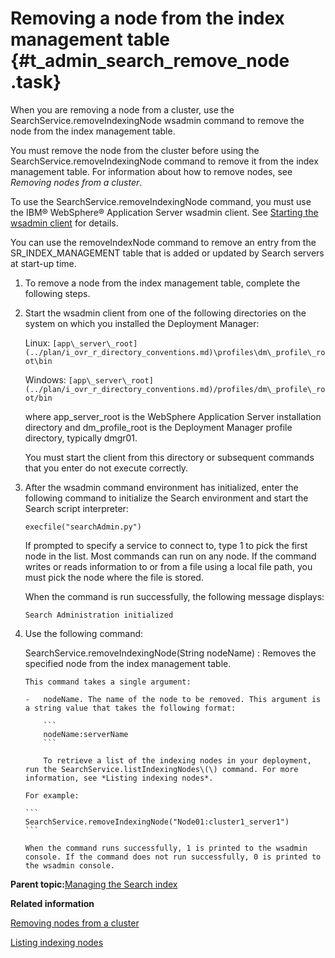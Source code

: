 # Removing a node from the index management table {#t_admin_search_remove_node .task}

When you are removing a node from a cluster, use the SearchService.removeIndexingNode wsadmin command to remove the node from the index management table.

You must remove the node from the cluster before using the SearchService.removeIndexingNode command to remove it from the index management table. For information about how to remove nodes, see *Removing nodes from a cluster*.

To use the SearchService.removeIndexingNode command, you must use the IBM® WebSphere® Application Server wsadmin client. See [Starting the wsadmin client](t_admin_wsadmin_starting.md) for details.

You can use the removeIndexNode command to remove an entry from the SR\_INDEX\_MANAGEMENT table that is added or updated by Search servers at start-up time.

1.  To remove a node from the index management table, complete the following steps.
2.  Start the wsadmin client from one of the following directories on the system on which you installed the Deployment Manager:

    Linux: `[app\_server\_root](../plan/i_ovr_r_directory_conventions.md)\profiles\dm\_profile\_root\bin`

    Windows: `[app\_server\_root](../plan/i_ovr_r_directory_conventions.md)/profiles/dm\_profile\_root/bin`

    where app\_server\_root is the WebSphere Application Server installation directory and dm\_profile\_root is the Deployment Manager profile directory, typically dmgr01.

    You must start the client from this directory or subsequent commands that you enter do not execute correctly.

3.  After the wsadmin command environment has initialized, enter the following command to initialize the Search environment and start the Search script interpreter:

    ```
    execfile("searchAdmin.py")
    ```

    If prompted to specify a service to connect to, type 1 to pick the first node in the list. Most commands can run on any node. If the command writes or reads information to or from a file using a local file path, you must pick the node where the file is stored.

    When the command is run successfully, the following message displays:

    ```
    Search Administration initialized
    ```

4.  Use the following command:

    SearchService.removeIndexingNode\(String nodeName\)
    :   Removes the specified node from the index management table.

        This command takes a single argument:

        -   nodeName. The name of the node to be removed. This argument is a string value that takes the following format:

            ```
            nodeName:serverName
            ```

            To retrieve a list of the indexing nodes in your deployment, run the SearchService.listIndexingNodes\(\) command. For more information, see *Listing indexing nodes*.

        For example:

        ```
        SearchService.removeIndexingNode("Node01:cluster1_server1")
        ```

        When the command runs successfully, 1 is printed to the wsadmin console. If the command does not run successfully, 0 is printed to the wsadmin console.


**Parent topic:**[Managing the Search index](../admin/c_admin_search_manage_index.md)

**Related information**  


[Removing nodes from a cluster](../admin/c_admin_common_remove_nodes.md)

[Listing indexing nodes](../admin/t_admin_search_list_nodes.md)

